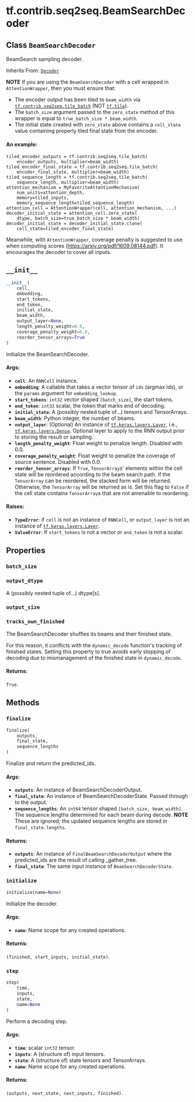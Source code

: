 <div itemscope itemtype="http://developers.google.com/ReferenceObject">
<meta itemprop="name" content="tf.contrib.seq2seq.BeamSearchDecoder" />
<meta itemprop="path" content="Stable" />
<meta itemprop="property" content="batch_size"/>
<meta itemprop="property" content="output_dtype"/>
<meta itemprop="property" content="output_size"/>
<meta itemprop="property" content="tracks_own_finished"/>
<meta itemprop="property" content="__init__"/>
<meta itemprop="property" content="finalize"/>
<meta itemprop="property" content="initialize"/>
<meta itemprop="property" content="step"/>
</div>

# tf.contrib.seq2seq.BeamSearchDecoder

## Class `BeamSearchDecoder`

BeamSearch sampling decoder.

Inherits From: [`Decoder`](../../../tf/contrib/seq2seq/Decoder.md)

<!-- Placeholder for "Used in" -->

**NOTE** If you are using the `BeamSearchDecoder` with a cell wrapped in
`AttentionWrapper`, then you must ensure that:

- The encoder output has been tiled to `beam_width` via
  <a href="../../../tf/contrib/seq2seq/tile_batch.md"><code>tf.contrib.seq2seq.tile_batch</code></a> (NOT <a href="../../../tf/tile.md"><code>tf.tile</code></a>).
- The `batch_size` argument passed to the `zero_state` method of this
  wrapper is equal to `true_batch_size * beam_width`.
- The initial state created with `zero_state` above contains a
  `cell_state` value containing properly tiled final state from the
  encoder.

#### An example:



```
tiled_encoder_outputs = tf.contrib.seq2seq.tile_batch(
    encoder_outputs, multiplier=beam_width)
tiled_encoder_final_state = tf.contrib.seq2seq.tile_batch(
    encoder_final_state, multiplier=beam_width)
tiled_sequence_length = tf.contrib.seq2seq.tile_batch(
    sequence_length, multiplier=beam_width)
attention_mechanism = MyFavoriteAttentionMechanism(
    num_units=attention_depth,
    memory=tiled_inputs,
    memory_sequence_length=tiled_sequence_length)
attention_cell = AttentionWrapper(cell, attention_mechanism, ...)
decoder_initial_state = attention_cell.zero_state(
    dtype, batch_size=true_batch_size * beam_width)
decoder_initial_state = decoder_initial_state.clone(
    cell_state=tiled_encoder_final_state)
```

Meanwhile, with `AttentionWrapper`, coverage penalty is suggested to use
when computing scores (https://arxiv.org/pdf/1609.08144.pdf). It encourages
the decoder to cover all inputs.

<h2 id="__init__"><code>__init__</code></h2>

``` python
__init__(
    cell,
    embedding,
    start_tokens,
    end_token,
    initial_state,
    beam_width,
    output_layer=None,
    length_penalty_weight=0.0,
    coverage_penalty_weight=0.0,
    reorder_tensor_arrays=True
)
```

Initialize the BeamSearchDecoder.


#### Args:


* <b>`cell`</b>: An `RNNCell` instance.
* <b>`embedding`</b>: A callable that takes a vector tensor of `ids` (argmax ids),
  or the `params` argument for `embedding_lookup`.
* <b>`start_tokens`</b>: `int32` vector shaped `[batch_size]`, the start tokens.
* <b>`end_token`</b>: `int32` scalar, the token that marks end of decoding.
* <b>`initial_state`</b>: A (possibly nested tuple of...) tensors and TensorArrays.
* <b>`beam_width`</b>:  Python integer, the number of beams.
* <b>`output_layer`</b>: (Optional) An instance of <a href="../../../tf/keras/layers/Layer.md"><code>tf.keras.layers.Layer</code></a>, i.e.,
  <a href="../../../tf/keras/layers/Dense.md"><code>tf.keras.layers.Dense</code></a>.  Optional layer to apply to the RNN output
  prior to storing the result or sampling.
* <b>`length_penalty_weight`</b>: Float weight to penalize length. Disabled with 0.0.
* <b>`coverage_penalty_weight`</b>: Float weight to penalize the coverage of source
  sentence. Disabled with 0.0.
* <b>`reorder_tensor_arrays`</b>: If `True`, `TensorArray`s' elements within the cell
  state will be reordered according to the beam search path. If the
  `TensorArray` can be reordered, the stacked form will be returned.
  Otherwise, the `TensorArray` will be returned as is. Set this flag to
  `False` if the cell state contains `TensorArray`s that are not amenable
  to reordering.


#### Raises:


* <b>`TypeError`</b>: if `cell` is not an instance of `RNNCell`,
  or `output_layer` is not an instance of <a href="../../../tf/keras/layers/Layer.md"><code>tf.keras.layers.Layer</code></a>.
* <b>`ValueError`</b>: If `start_tokens` is not a vector or
  `end_token` is not a scalar.



## Properties

<h3 id="batch_size"><code>batch_size</code></h3>




<h3 id="output_dtype"><code>output_dtype</code></h3>

A (possibly nested tuple of...) dtype[s].


<h3 id="output_size"><code>output_size</code></h3>




<h3 id="tracks_own_finished"><code>tracks_own_finished</code></h3>

The BeamSearchDecoder shuffles its beams and their finished state.

For this reason, it conflicts with the `dynamic_decode` function's
tracking of finished states.  Setting this property to true avoids
early stopping of decoding due to mismanagement of the finished state
in `dynamic_decode`.

#### Returns:

`True`.




## Methods

<h3 id="finalize"><code>finalize</code></h3>

``` python
finalize(
    outputs,
    final_state,
    sequence_lengths
)
```

Finalize and return the predicted_ids.


#### Args:


* <b>`outputs`</b>: An instance of BeamSearchDecoderOutput.
* <b>`final_state`</b>: An instance of BeamSearchDecoderState. Passed through to the
  output.
* <b>`sequence_lengths`</b>: An `int64` tensor shaped `[batch_size, beam_width]`.
  The sequence lengths determined for each beam during decode.
  **NOTE** These are ignored; the updated sequence lengths are stored in
  `final_state.lengths`.


#### Returns:


* <b>`outputs`</b>: An instance of `FinalBeamSearchDecoderOutput` where the
  predicted_ids are the result of calling _gather_tree.
* <b>`final_state`</b>: The same input instance of `BeamSearchDecoderState`.

<h3 id="initialize"><code>initialize</code></h3>

``` python
initialize(name=None)
```

Initialize the decoder.


#### Args:


* <b>`name`</b>: Name scope for any created operations.


#### Returns:

`(finished, start_inputs, initial_state)`.


<h3 id="step"><code>step</code></h3>

``` python
step(
    time,
    inputs,
    state,
    name=None
)
```

Perform a decoding step.


#### Args:


* <b>`time`</b>: scalar `int32` tensor.
* <b>`inputs`</b>: A (structure of) input tensors.
* <b>`state`</b>: A (structure of) state tensors and TensorArrays.
* <b>`name`</b>: Name scope for any created operations.


#### Returns:

`(outputs, next_state, next_inputs, finished)`.




